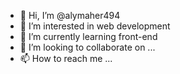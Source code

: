 - 👋 Hi, I’m @alymaher494
- 👀 I’m interested in web development
- 🌱 I’m currently learning front-end 
- 💞️ I’m looking to collaborate on ...
- 📫 How to reach me ...

<!---
alymaher494/alymaher494 is a ✨ special ✨ repository because its `README.md` (this file) appears on your GitHub profile.
You can click the Preview link to take a look at your changes.
--->
